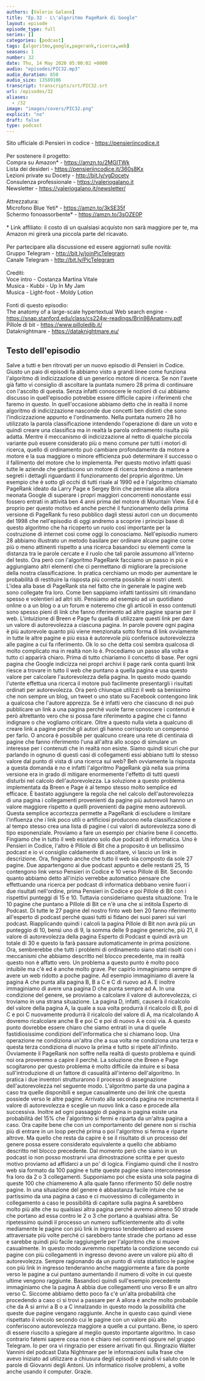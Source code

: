 ```yaml
---
authors: [Valerio Galano]
title: "Ep.32 - L\'algoritmo PageRank di Google"
layout: episode
episode_type: full
series: []
categories: [podcast]
tags: [algoritmo,google,pagerank,ricerca,web]
seasons: 1
number: 32
date: Thu, 14 May 2020 05:00:02 +0000
audio: "episodes/PIC32.mp3"
audio_duration: 850
audio_size: 13589106
transcript: transcripts/srt/PIC32.srt
url: /episodes/32
aliases: 
  - /32
image: "images/covers/PIC32.png"
explicit: "no"
draft: false
type: podcast
---
```

Sito ufficiale di Pensieri in codice - <a href="https://pensieriincodice.it" rel="noopener">https://pensieriincodice.it</a> <br /><br />Per sostenere il progetto:<br />Compra su Amazon* - <a href="https://amzn.to/2MGITWk" rel="noopener">https://amzn.to/2MGITWk</a>  <br />Lista dei desideri - <a href="https://pensieriincodice.it/360s8Kx" rel="noopener">https://pensieriincodice.it/360s8Kx</a> <br />Lezioni private su Docety - <a href="http://bit.ly/vgDocety" rel="noopener">http://bit.ly/vgDocety</a> <br />Consulenza professionale - <a href="https://valeriogalano.it" rel="noopener">https://valeriogalano.it</a> <br />Newsletter - <a href="https://valeriogalano.it/newsletter/" rel="noopener">https://valeriogalano.it/newsletter/</a> <br /><br />Attrezzatura:<br />Microfono Blue Yeti* - <a href="https://amzn.to/3kSE35f" rel="noopener">https://amzn.to/3kSE35f</a>  <br />Schermo fonoassorbente* - <a href="https://amzn.to/3sOZE0P" rel="noopener">https://amzn.to/3sOZE0P</a>  <br /><br />* Link affiliato: il costo di un qualsiasi acquisto non sarà maggiore per te, ma Amazon mi girerà una piccola parte del ricavato. <br /><br />Per partecipare alla discussione ed essere aggiornati sulle novità:<br />Gruppo Telegram - <a href="http://bit.ly/joinPicTelegram" rel="noopener">http://bit.ly/joinPicTelegram</a> <br />Canale Telegram - <a href="http://bit.ly/PicTelegram" rel="noopener">http://bit.ly/PicTelegram</a> <br /><br />Crediti:<br />Voce intro - Costanza Martina Vitale<br />Musica - Kubbi - Up In My Jam<br />Musica - Light-foot - Moldy Lotion<br /><br />Fonti di questo episodio:<br />The anatomy of a large-scale hypertextual Web search engine - <a href="https://snap.stanford.edu/class/cs224w-readings/Brin98Anatomy.pdf" rel="noopener">https://snap.stanford.edu/class/cs224w-readings/Brin98Anatomy.pdf</a> <br />Pillole di bit - <a href="https://www.pilloledib.it/" rel="noopener">https://www.pilloledib.it/</a> <br />Dataknightmare - <a href="https://dataknightmare.eu/" rel="noopener">https://dataknightmare.eu/</a>

<!-- more -->

## Testo dell'episodio

Salve a tutti e ben ritrovati per un nuovo episodio di Pensieri in Codice.
Giusto un paio di episodi fa abbiamo visto a grandi linee come funziona l'algoritmo di indicizzazione di un generico motore di ricerca.
Se non l'avete già fatto vi consiglio di ascoltare la puntata numero 28 prima di continuare con l'ascolto di questa.
Senza infatti conoscere le nozioni di cui abbiamo discusso in quell'episodio potrebbe essere difficile capire i riferimenti che faremo in questo.
In quell'occasione abbiamo detto che in realtà il nome algoritmo di indicizzazione nasconde due concetti ben distinti che sono l'indicizzazione appunto e l'ordinamento.
Nella puntata numero 28 ho utilizzato la parola classificazione intendendo l'operazione di dare un voto e quindi creare una classifica ma in realtà la parola ordinamento risulta più adatta.
Mentre il meccanismo di indicizzazione al netto di qualche piccola variante può essere considerato più o meno comune per tutti i motori di ricerca,
quello di ordinamento può cambiare profondamente da motore a motore e la sua maggiore o minore efficienza può determinare il successo o il fallimento del motore che lo implementa.
Per questo motivo infatti quasi tutte le aziende che gestiscono un motore di ricerca tendono a mantenere segreti i dettagli riguardanti il funzionamento del proprio algoritmo.
Un esempio che è sotto gli occhi di tutti risale al 1990 ed è l'algoritmo chiamato PageRank ideato da Larry Page e Sergey Brin
che permise alla allora neonata Google di superare i propri maggiori concorrenti nonostante essi fossero entrati in attività ben 4 anni prima del motore di Mountain View.
Ed è proprio per questo motivo ed anche perché il funzionamento della prima versione di PageRank fu reso pubblico dagli stessi autori con un documento del 1998
che nell'episodio di oggi andremo a scoprire i principi base di questo algoritmo che ha ricoperto un ruolo così importante per la costruzione di internet così come oggi lo conosciamo.
Nell'episodio numero 28 abbiamo illustrato un metodo basilare per ordinare alcune pagine come più o meno attinenti rispetto a una ricerca basandoci su elementi come la distanza tra le parole cercate e il ruolo che tali parole assumono all'interno del testo.
Ora però con l'algoritmo PageRank facciamo un passo in più e aggiungiamo altri elementi che ci permettano di migliorare la precisione della nostra classificazione.
In pratica cerchiamo un modo per aumentare le probabilità di restituire la risposta più corretta possibile ai nostri utenti.
L'idea alla base di PageRank sta nel fatto che in generale le pagine web sono collegate fra loro.
Come ben sappiamo infatti tantissimi siti rimandano spesso e volentieri ad altri siti.
Pensiamo ad esempio ad un quotidiano online o a un blog o a un forum e noteremo che gli articoli in esso contenuti sono spesso pieni di link che fanno riferimento ad altre pagine sparse per il web.
L'intuizione di Breen e Page fu quella di utilizzare questi link per dare un valore di autorevolezza a ciascuna pagina.
In parole povere ogni pagina è più autorevole quanto più viene menzionata sotto forma di link ovviamente in tutte le altre pagine e più essa è autorevole più conferisce autorevolezza alle pagine a cui fa riferimento.
Ok lo so che detta così sembra qualcosa di molto complicato ma in realtà non lo è. Procediamo un passo alla volta e tutto ci apparirà chiaro.
Prima di tutto chiariamo il concetto di base. Per ogni pagina che Google indicizza nei propri archivi il page rank conta quanti link riesce a trovare in tutto il web che puntano a quella pagina e usa questo valore per calcolare l'autorevolezza della pagina.
In questo modo quando l'utente effettua una ricerca il motore può facilmente presentargli i risultati ordinati per autorevolezza.
Ora però chiunque utilizzi il web sa benissimo che non sempre un blog, un tweet o uno stato su Facebook contengono link a qualcosa che l'autore apprezza.
Se è infatti vero che ciascuno di noi può pubblicare un link a una pagina perché vuole farne conoscere i contenuti è però altrettanto vero che si possa fare riferimento a pagine che ci fanno indignare o che vogliamo criticare.
Oltre a questo nulla vieta a qualcuno di creare link a pagine perché gli autori gli hanno corrisposto un compenso per farlo.
O ancora è possibile per qualcuno creare una rete di centinaia di pagine che fanno riferimento l'una all'altra allo scopo di simulare un interesse per i contenuti che in realtà non esiste.
Siamo quindi sicuri che pur parlando in ognuno di questi casi di collegamenti essi abbiano tutti lo stesso valore dal punto di vista di una ricerca sul web?
Beh ovviamente la risposta a questa domanda è no e infatti l'algoritmo PageRank già nella sua prima versione era in grado di mitigare enormemente l'effetto di tutti questi disturbi nel calcolo dell'autorevolezza.
La soluzione a questo problema implementata da Breen e Page è al tempo stesso molto semplice ed efficace.
È bastato aggiungere la regola che nel calcolo dell'autorevolezza di una pagina i collegamenti provenienti da pagine più autorevoli hanno un valore maggiore rispetto a quelli provenienti da pagine meno autorevoli.
Questa semplice accortezza permette a PageRank di escludere o limitare l'influenza che i link poco utili o artificiosi producono nella classificazione e al tempo stesso crea una lista di pagine i cui valori di autorevolezza sono di tipo esponenziale.
Proviamo a fare un esempio per chiarire bene il concetto.
Fingiamo che in tutto il web esistano solo due podcast di informatica. Uno è Pensieri in Codice, l'altro è Pillole di Bit che a proposito è un bellissimo podcast e io vi consiglio caldamente di ascoltare, vi lascio un link in descrizione.
Ora, fingiamo anche che tutto il web sia composto da sole 27 pagine. Due appartengono ai due podcast appunto e delle restanti 25, 15 contengono link verso Pensieri in Codice e 10 verso Pillole di Bit.
Secondo quanto abbiamo detto all'inizio verrebbe automatico pensare che effettuando una ricerca per podcast di informatica debbano venire fuori i due risultati nell'ordine, prima Pensieri in Codice e poi Pillole di Bit con i rispettivi punteggi di 15 e 10.
Tuttavia consideriamo questa situazione. Tra le 10 pagine che puntano a Pillole di Bit ce n'è una che si intitola Esperto di Podcast. Di tutte le 27 pagine del nostro finto web ben 20 fanno riferimento all'esperto di podcast perché quasi tutti si fidano dei suoi pareri sui vari podcast.
Riapplicando quindi i calcoli la pagina Pillole di Bit non avrà più un punteggio di 10, bensì uno di 9, la somma delle 9 pagine generiche, più 21, il valore di autorevolezza della pagina Esperto di Podcast e quindi avrà un totale di 30 e questo la farà passare automaticamente in prima posizione.
Ora, sembrerebbe che tutti i problemi di ordinamento siano stati risolti con i meccanismi che abbiamo descritto nel blocco precedente, ma in realtà questo non è affatto vero. Un problema a questo punto è molto poco intuibile ma c'è ed è anche molto grave.
Per capirlo immaginiamo sempre di avere un web ridotto a poche pagine. Ad esempio immaginiamo di avere la pagina A che punta alla pagina B, B a C e C di nuovo ad A. E inoltre immaginiamo di avere una pagina D che punta sempre ad A.
In una condizione del genere, se proviamo a calcolare il valore di autorevolezza, ci troviamo in una strana situazione. La pagina D, infatti, causerà il ricalcolo del valore della pagina A, la quale a sua volta produrrà il ricalcolo di B, poi di C e poi C nuovamente produrrà il ricalcolo del valore di A, ma ricalcolando A dovremo ricalcolare anche B e poi C e poi di nuovo A e così via.
A questo punto dovrebbe essere chiaro che siamo entrati in una di quelle fastidiosissime condizioni dell'informatica che si chiamano loop. Una operazione ne condiziona un'altra che a sua volta ne condiziona una terza e questa terza condiziona di nuovo la prima e tutto si ripete all'infinito.
Ovviamente il PageRank non soffre nella realtà di questo problema e quindi noi ora proveremo a capire il perché.
La soluzione che Breen e Page scogitarono per questo problema è molto difficile da intuire e si basa sull'introduzione di un fattore di casualità all'interno dell'algoritmo.
In pratica i due inventori strutturarono il processo di assegnazione dell'autorevolezza nel seguente modo.
L'algoritmo parte da una pagina a caso tra quelle disponibili e segue casualmente uno dei link che questa possiede verso le altre pagine.
Arrivato alla seconda pagina ne incrementa il valore di autorevolezza e sceglie un nuovo link a caso e procede alla successiva.
Inoltre ad ogni passaggio di pagina in pagina esiste una probabilità del 15% che l'algoritmo si fermi e riparta da un'altra pagina a caso.
Ora capite bene che con un comportamento del genere non si rischia più di entrare in un loop perché prima o poi l'algoritmo si ferma e riparte altrove.
Ma quello che resta da capire è se il risultato di un processo del genere possa essere considerato equivalente a quello che abbiamo descritto nel blocco precedente.
Dal momento però che siamo in un podcast io non posso mostrarvi una dimostrazione scritta e per questo motivo proviamo ad affidarci a un po' di logica.
Fingiamo quindi che il nostro web sia formato da 100 pagine e tutte queste pagine siano interconnesse fra loro da 2 o 3 collegamenti.
Supponiamo poi che esista una sola pagina di queste 100 che chiameremo A alla quale fanno riferimento 50 delle nostre pagine.
In una situazione del genere è abbastanza facile intuire che se partissimo da una pagina a caso e ci muovessimo di collegamento in collegamento a caso le possibilità di capitare sulla pagina A sarebbero molto più alte che su qualsiasi altra pagina perché avremo almeno 50 strade che portano ad essa contro le 2 o 3 che portano a qualsiasi altra.
Se ripetessimo quindi il processo un numero sufficientemente alto di volte mediamente le pagine con più link in ingresso tenderebbero ad essere attraversate più volte perché ci sarebbero tante strade che portano ad esse e sarebbe quindi più facile raggiungerle per l'algoritmo che si muove casualmente.
In questo modo avremmo rispettato la condizione secondo cui pagine con più collegamenti in ingresso devono avere un valore più alto di autorevolezza.
Sempre ragionando da un punto di vista statistico le pagine con più link in ingresso tenderanno anche maggiormente a fare da ponte verso le pagine a cui puntano aumentando il numero di volte in cui queste ultime vengono raggiunte.
Basandoci quindi sull'esempio precedente immaginiamo che la pagina A abbia due collegamenti uno verso B e un altro verso C.
Siccome abbiamo detto poco fa c'è un'alta probabilità che procedendo a caso ci si trovi a passare per A allora è anche molto probabile che da A si arrivi a B o a C innalzando in questo modo la possibilità che queste due pagine vengano raggiunte.
Anche in questo caso quindi viene rispettato il vincolo secondo cui le pagine con un valore più alto conferiscono autorevolezza maggiore a quelle a cui puntano.
Bene, io spero di essere riuscito a spiegare al meglio questo importante algoritmo.
In caso contrario fatemi sapere cosa non è chiaro nei commenti oppure nel gruppo Telegram.
Io per ora vi ringrazio per essere arrivati fin qui.
Ringrazio Walter Vannini del podcast Data Nightmare per le informazioni sulla frase che avevo iniziato ad utilizzare a chiusura degli episodi e quindi vi saluto con le parole di Giovanni degli Antoni.
Un informatico risolve problemi, a volte anche usando il computer.
Grazie.

